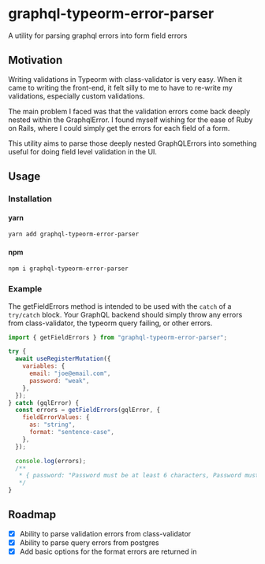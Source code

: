 # graphql-typeorm-error-parser

A utility for parsing graphql errors into form field errors

## Motivation

Writing validations in Typeorm with class-validator is very easy.
When it came to writing the front-end, it felt silly to me to have
to re-write my validations, especially custom validations.

The main problem I faced was that the validation errors come back
deeply nested within the GraphqlError. I found myself wishing for
the ease of Ruby on Rails, where I could simply get the errors for
each field of a form.

This utility aims to parse those deeply nested GraphQLErrors into
something useful for doing field level validation in the UI.

## Usage

### Installation

#### yarn

```bash
yarn add graphql-typeorm-error-parser
```

#### npm

```bash
npm i graphql-typeorm-error-parser
```

### Example

The getFieldErrors method is intended to be used with the `catch` of a `try/catch` block.
Your GraphQL backend should simply throw any errors from class-validator, the typeorm query failing, or other errors.

```javascript
import { getFieldErrors } from "graphql-typeorm-error-parser";

try {
  await useRegisterMutation({
    variables: {
      email: "joe@email.com",
      password: "weak",
    },
  });
} catch (gqlError) {
  const errors = getFieldErrors(gqlError, {
    fieldErrorValues: {
      as: "string",
      format: "sentence-case",
    },
  });

  console.log(errors);
  /**
   * { password: "Password must be at least 6 characters, Password must include a special character" }
   */
}
```

## Roadmap

- [x] Ability to parse validation errors from class-validator
- [x] Ability to parse query errors from postgres
- [x] Add basic options for the format errors are returned in
